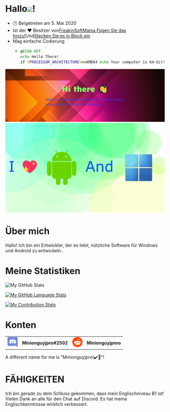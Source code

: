 # Hallo<img src="https://media.tenor.com/images/822fb670841c6f6582fefbb82e338a50/tenor.gif" width="30px">!

-   🕒 Beigetreten am 5. Mai 2020
-   Ist der ❤️ Besitzer von[FreakinSoftMania](https://github.com/FreakinSoftMania),[Fügen Sie das hinzu!](https://github.com/Adding-That-On)Und[Stecken Sie es in Block ein](https://github.com/Pluging-it-on-block)
-   Mag einfache Codierung
    -   ```bat
        @ECHO OFF
        echo Hello There!
        if %PROCESSOR_ARCHITECTURE%==AMD64 echo Your computer is 64-bit!
        ```

![Welcome!](./img/welcome-message.png)![I love Android and Windows!](./img/android-and-windows-fan.png)

# Über mich

Hallo! Ich bin ein Entwickler, der es liebt, nützliche Software für Windows und Android zu entwickeln.

# Meine Statistiken

![My GitHub Stats](https://github-readme-stats.vercel.app/api/?username=Minionguyjpro&count_private=true&theme=react&showicons=true)

[![My GitHub Language Stats](https://github-readme-stats.vercel.app/api/top-langs/?username=Minionguyjpro&langs_count=5&theme=react)](<>)

[![My Contribution Stats](https://github-contribution-stats.vercel.app/api/?username=Minionguyjpro)](https://github.com/Minionguyjpro/github-contribution-stats/)

# Konten

<table>
  <tr>
    <td align="left"><img src="./img/discord.svg" alt="Minionguyjpro#2502" width="32" height="32"/></td><th>Minionguyjpro#2502</th>
    <td align="left"><img src="./img/reddit.svg" alt="Minionguyjproo" width="32" height="32"/></td><th>Minionguyjproo</th>
  </tr>
</table>
A different name for me is "Minionguyjpro!✔️👏"!

# FÄHIGKEITEN

Ich bin gerade zu dem Schluss gekommen, dass mein Englischniveau B1 ist! Vielen Dank an alle für den Chat auf Discord. Es hat meine Englischkenntnisse wirklich verbessert.
